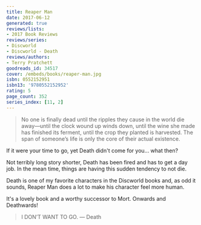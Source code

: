 ```yaml
---
title: Reaper Man
date: 2017-06-12
generated: true
reviews/lists:
- 2017 Book Reviews
reviews/series:
- Discworld
- Discworld - Death
reviews/authors:
- Terry Pratchett
goodreads_id: 34517
cover: /embeds/books/reaper-man.jpg
isbn: 0552152951
isbn13: '9780552152952'
rating: 5
page_count: 352
series_index: [11, 2]
---
```

> No one is finally dead until the ripples they cause in the world die away—until the clock wound up winds down, until the wine she made has finished its ferment, until the crop they planted is harvested. The span of someone’s life is only the core of their actual existence.

If it were your time to go, yet Death didn't come for you... what then?  

<!--more-->

Not terribly long story shorter, Death has been fired and has to get a day job. In the mean time, things are having this sudden tendency to not die.  

Death is one of my favorite characters in the Discworld books and, as odd it sounds, Reaper Man does a lot to make his character feel more human.  

It's a lovely book and a worthy successor to Mort. Onwards and Deathwards!  

> I DON’T WANT TO GO. — Death